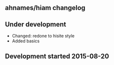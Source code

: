 ahnames/hiam changelog
----------------------

## Under development

- Changed: redone to hisite style
- Added basics

## Development started 2015-08-20

